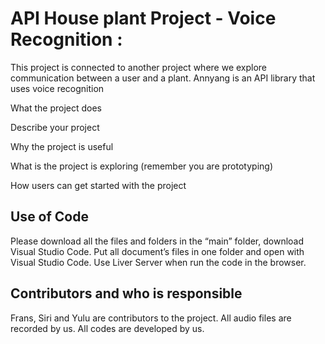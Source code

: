 # API House plant Project - Voice Recognition  :
This project is connected to another project where we explore communication between a user and a plant. 
Annyang is an API library that uses voice recognition 

What the project does

Describe your project


Why the project is useful

What is the project is exploring (remember you are prototyping)

How users can get started with the project




## Use of Code
Please download all the files and folders in the “main” folder, download Visual Studio Code. Put all document’s files in one folder and open with Visual Studio Code. Use Liver Server when run the code in the browser.

## Contributors and who is responsible
Frans, Siri and Yulu are contributors to the project. All audio files are recorded by us. All codes are developed by us. 

